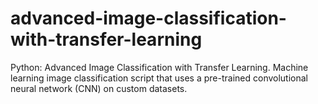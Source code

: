 # advanced-image-classification-with-transfer-learning
Python: Advanced Image Classification with Transfer Learning. Machine learning image classification script that uses a pre-trained convolutional neural network (CNN) on custom datasets. 
